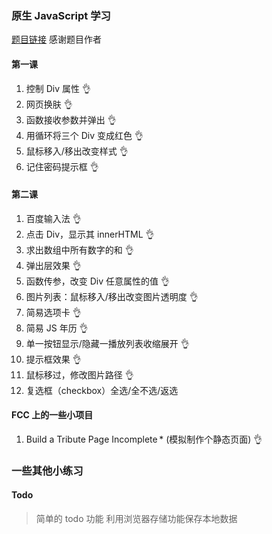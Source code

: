 ### 原生 JavaScript 学习

[题目链接](http://www.fgm.cc/learn/) 感谢题目作者

#### 第一课

1. 控制 Div 属性 👌
2. 网页换肤 👌
3. 函数接收参数并弹出 👌
4. 用循环将三个 Div 变成红色 👌
5. 鼠标移入/移出改变样式 👌
6. 记住密码提示框 👌

#### 第二课

1. 百度输入法 👌
2. 点击 Div，显示其 innerHTML 👌
3. 求出数组中所有数字的和 👌
4. 弹出层效果 👌
5. 函数传参，改变 Div 任意属性的值 👌
6. 图片列表：鼠标移入/移出改变图片透明度 👌
7. 简易选项卡 👌
8. 简易 JS 年历 👌
9. 单一按钮显示/隐藏一播放列表收缩展开 👌
10. 提示框效果 👌
11. 鼠标移过，修改图片路径 👌
12. 复选框（checkbox）全选/全不选/返选

#### FCC 上的一些小项目

1. Build a Tribute Page Incomplete \* (模拟制作个静态页面) 👌

### 一些其他小练习

#### Todo

> 简单的 todo 功能
> 利用浏览器存储功能保存本地数据
